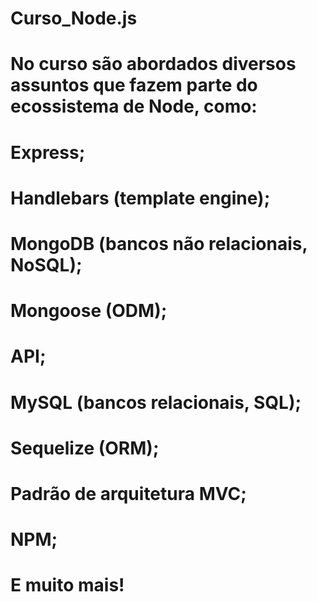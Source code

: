 # Curso_Node.js

#   No curso são abordados diversos assuntos que fazem parte do ecossistema de Node, como:
# Express;
# Handlebars (template engine);
# MongoDB (bancos não relacionais, NoSQL);
# Mongoose (ODM);
# API;
# MySQL (bancos relacionais, SQL);
# Sequelize (ORM);
# Padrão de arquitetura MVC;
# NPM;
# E muito mais!
